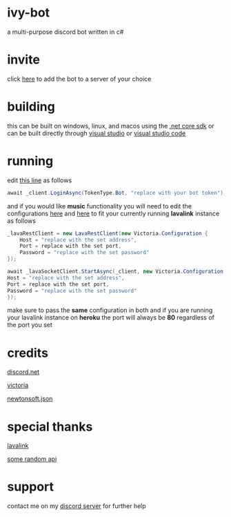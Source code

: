 # ivy-bot
a multi-purpose discord bot written in c#
# invite
click [here](https://discord.com/api/oauth2/authorize?client_id=719933579865489499&permissions=8&scope=bot) to add the bot to a server of your choice
# building
this can be built on windows, linux, and macos using the [.net core sdk](https://dotnet.microsoft.com/download/dotnet-core) or can be built directly through [visual studio](https://visualstudio.microsoft.com) or [visual studio code](https://code.visualstudio.com)
# running
edit [this line](https://github.com/Ivy-Wusky/ivy-bot/blob/0571bdf61c84fe39e898917ed8f64a2d2b3c7120/IvyBot/IvyBot/IvyBotClient.cs#L45) as follows

```cs
await _client.LoginAsync(TokenType.Bot, "replace with your bot token");
```

and if you would like **music** functionality you will need to edit the configurations [here](https://github.com/Ivy-Wusky/ivy-bot/blob/0571bdf61c84fe39e898917ed8f64a2d2b3c7120/IvyBot/IvyBot/Services/MusicService.cs#L20) and [here](https://github.com/Ivy-Wusky/ivy-bot/blob/0571bdf61c84fe39e898917ed8f64a2d2b3c7120/IvyBot/IvyBot/Services/MusicService.cs#L137) to fit your currently running **lavalink** instance as follows

```cs
_lavaRestClient = new LavaRestClient(new Victoria.Configuration {
    Host = "replace with the set address",
    Port = replace with the set port,
    Password = "replace with the set password"
});
```

```cs
await _lavaSocketClient.StartAsync(_client, new Victoria.Configuration {
Host = "replace with the set address",
Port = replace with the set port,
Password = "replace with the set password"
});
```

make sure to pass the **same** configuration in both and if you are running your lavalink instance on **heroku** the port will always be **80** regardless of the port you set
# credits
[discord.net](https://github.com/discord-net/Discord.Net)

[victoria](https://github.com/Yucked/Victoria)

[newtonsoft.json](https://github.com/JamesNK/Newtonsoft.Json)
# special thanks
[lavalink](https://github.com/Frederikam/Lavalink)

[some random api](https://some-random-api.ml)
# support
contact me on my [discord server](https://discord.gg/svMC3dt) for further help
